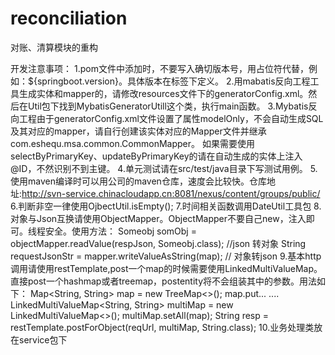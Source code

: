 # reconciliation
对账、清算模块的重构

开发注意事项：
1.pom文件中添加<dependency></dependency>时，不要写入确切版本号，用占位符代替，例如：${springboot.version}。具体版本在<properties></properties>标签下定义。
2.用mabatis反向工程工具生成实体和mapper的，请修改resources文件下的generatorConfig.xml。然后在Util包下找到MybatisGeneratorUtill这个类，执行main函数。
3.Mybatis反向工程由于generatorConfig.xml文件设置了属性modelOnly，不会自动生成SQL及其对应的mapper，请自行创建该实体对应的Mapper文件并继承com.eshequ.msa.common.CommonMapper。
  如果需要使用selectByPrimaryKey、updateByPrimaryKey的请在自动生成的实体上注入@ID，不然识别不到主键。
4.单元测试请在src/test/java目录下写测试用例。
5.使用maven编译时可以用公司的maven仓库，速度会比较快。仓库地址:http://svn-service.chinacloudapp.cn:8081/nexus/content/groups/public/
6.判断非空一律使用OjbectUtil.isEmpty();
7.时间相关函数调用DateUtil工具包
8.对象与Json互换请使用ObjectMapper。ObjectMapper不要自己new，注入即可。线程安全。使用方法：
  Someobj somObj = objectMapper.readValue(respJson, Someobj.class);	//json 转对象
  String requestJsonStr = mapper.writeValueAsString(map);	// 对象转json
9.基本http调用请使用restTemplate,post一个map的时候需要使用LinkedMultiValueMap。直接post一个hashmap或者treemap，postentity将不会组装其中的参数。用法如下：
    Map<String, String> map = new TreeMap<>();
    map.put...
    ....
	LinkedMultiValueMap<String, String> multiMap = new LinkedMultiValueMap<>();
	multiMap.setAll(map);
	String resp = restTemplate.postForObject(reqUrl, multiMap, String.class);
10.业务处理类放在service包下
